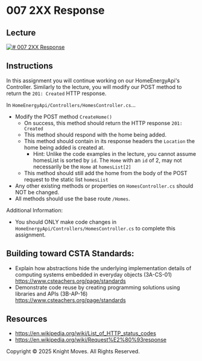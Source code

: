 # 007 2XX Response

## Lecture

[![# 007 2XX Response](https://img.youtube.com/vi/N5mlX1WL0mg/0.jpg)](https://www.youtube.com/watch?v=N5mlX1WL0mg)

## Instructions

In this assignment you will continue working on our HomeEnergyApi's Controller. Similarly to the lecture, you will modify our POST method to return the `201: Created` HTTP response.

In `HomeEnergyApi/Controllers/HomesController.cs`...

- Modify the POST method `CreateHome()`
  - On success, this method should return the HTTP response `201: Created`
  - This method should respond with the home being added.
  - This method should contain in its response headers the `Location` the home being added is created at.
    - Hint: Unlike the code examples in the lecture, you cannot assume homesList is sorted by `id`. The `Home` with an `id` of 2, may not necessarily be the `Home` at `homesList[2]`
  - This method should still add the home from the body of the POST request to the static list `homesList`
- Any other existing methods or properties on `HomesController.cs` should NOT be changed.
- All methods should use the base route `/Homes`.

Additional Information:

- You should ONLY make code changes in `HomeEnergyApi/Controllers/HomesController.cs` to complete this assignment.

## Building toward CSTA Standards:

- Explain how abstractions hide the underlying implementation details of computing systems embedded in everyday objects (3A-CS-01) https://www.csteachers.org/page/standards
- Demonstrate code reuse by creating programming solutions using libraries and APIs (3B-AP-16) https://www.csteachers.org/page/standards

## Resources

- https://en.wikipedia.org/wiki/List_of_HTTP_status_codes
- https://en.wikipedia.org/wiki/Request%E2%80%93response

Copyright &copy; 2025 Knight Moves. All Rights Reserved.
